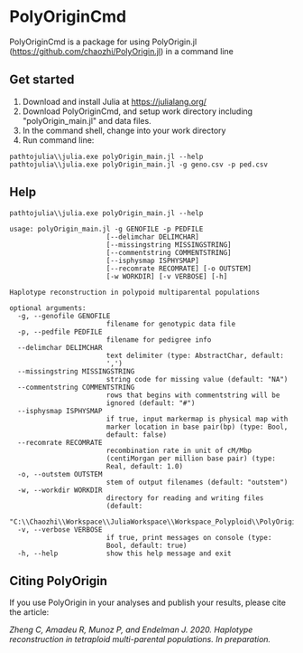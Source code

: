 # PolyOriginCmd

PolyOriginCmd is a package for using PolyOrigin.jl  (https://github.com/chaozhi/PolyOrigin.jl) in a command line

## Get started

1) Download and install Julia at https://julialang.org/
2) Download PolyOriginCmd, and setup work directory including "polyOrigin_main.jl" and data files.
2) In the command shell, change into your work directory
3) Run command line:

```
pathtojulia\\julia.exe polyOrigin_main.jl --help
pathtojulia\\julia.exe polyOrigin_main.jl -g geno.csv -p ped.csv
```

## Help
```
pathtojulia\\julia.exe polyOrigin_main.jl --help
```
```
usage: polyOrigin_main.jl -g GENOFILE -p PEDFILE
                        [--delimchar DELIMCHAR]
                        [--missingstring MISSINGSTRING]
                        [--commentstring COMMENTSTRING]
                        [--isphysmap ISPHYSMAP]
                        [--recomrate RECOMRATE] [-o OUTSTEM]
                        [-w WORKDIR] [-v VERBOSE] [-h]

Haplotype reconstruction in polypoid multiparental populations

optional arguments:
  -g, --genofile GENOFILE
                        filename for genotypic data file
  -p, --pedfile PEDFILE
                        filename for pedigree info
  --delimchar DELIMCHAR
                        text delimiter (type: AbstractChar, default:
                        ',')
  --missingstring MISSINGSTRING
                        string code for missing value (default: "NA")
  --commentstring COMMENTSTRING
                        rows that begins with commentstring will be
                        ignored (default: "#")
  --isphysmap ISPHYSMAP
                        if true, input markermap is physical map with
                        marker location in base pair(bp) (type: Bool,
                        default: false)
  --recomrate RECOMRATE
                        recombination rate in unit of cM/Mbp
                        (centiMorgan per million base pair) (type:
                        Real, default: 1.0)
  -o, --outstem OUTSTEM
                        stem of output filenames (default: "outstem")
  -w, --workdir WORKDIR
                        directory for reading and writing files
                        (default:
                        "C:\\Chaozhi\\Workspace\\JuliaWorkspace\\Workspace_Polyploid\\PolyOriginCmd")
  -v, --verbose VERBOSE
                        if true, print messages on console (type:
                        Bool, default: true)
  -h, --help            show this help message and exit
```  

## Citing PolyOrigin

 If you use PolyOrigin in your analyses and publish your results, please cite the article:

  *Zheng C, Amadeu R, Munoz P, and Endelman J. 2020. Haplotype reconstruction in tetraploid multi-parental populations. In preparation.*
